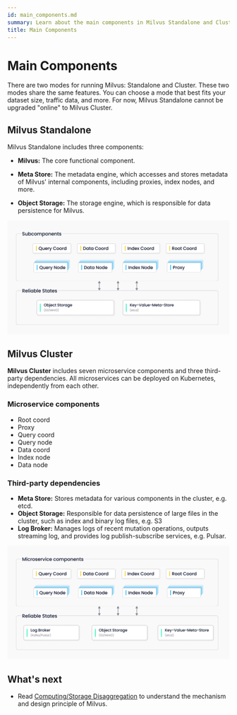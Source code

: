 ```yaml
---
id: main_components.md
summary: Learn about the main components in Milvus Standalone and Cluster.
title: Main Components
---
```


# Main Components

There are two modes for running Milvus: Standalone and Cluster. These two modes share the same features. You can choose a mode that best fits your dataset size, traffic data, and more. For now, Milvus Standalone cannot be upgraded "online" to Milvus Cluster. 

## Milvus Standalone

 Milvus Standalone includes three components:

- **Milvus:** The core functional component. 

- **Meta Store:** The metadata engine, which accesses and stores metadata of Milvus' internal components, including proxies, index nodes, and more. 

- **Object Storage:** The storage engine, which is responsible for data persistence for Milvus.

![Standalone_architecture](../../../../assets/standalone_architecture.jpg "Milvus Standalone architecture.")

## Milvus Cluster

**Milvus Cluster** includes seven microservice components and three third-party dependencies. All microservices can be deployed on Kubernetes, independently from each other. 

### Microservice components

- Root coord
- Proxy 
- Query coord 
- Query node 
- Data coord
- Index node 
- Data node

### Third-party dependencies

- **Meta Store:** Stores metadata for various components in the cluster, e.g. etcd.
- **Object Storage:**  Responsible for data persistence of large files in the cluster, such as index and binary log files, e.g. S3
- **Log Broker:** Manages logs of recent mutation operations, outputs streaming log, and provides log publish-subscribe services, e.g. Pulsar.

![Distributed_architecture](../../../../assets/distributed_architecture.jpg "Milvus Cluster architecture.")

## What's next

- Read [Computing/Storage Disaggregation](four_layers.md) to understand the mechanism and design principle of Milvus.
